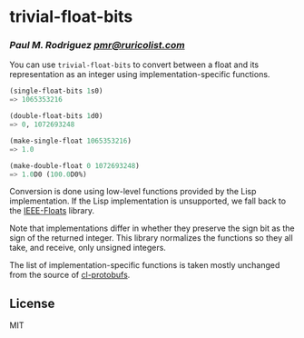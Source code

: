 # trivial-float-bits
### _Paul M. Rodriguez <pmr@ruricolist.com>_

You can use `trivial-float-bits` to convert between a float and its
representation as an integer using implementation-specific functions.

``` lisp
(single-float-bits 1s0)
=> 1065353216

(double-float-bits 1d0)
=> 0, 1072693248

(make-single-float 1065353216)
=> 1.0

(make-double-float 0 1072693248)
=> 1.0D0 (100.0D0%)
```

Conversion is done using low-level functions provided by the Lisp
implementation. If the Lisp implementation is unsupported, we fall
back to the [IEEE-Floats][] library.

Note that implementations differ in whether they preserve the sign bit
as the sign of the returned integer. This library normalizes the
functions so they all take, and receive, only unsigned integers.

The list of implementation-specific functions is taken mostly
unchanged from the source of [cl-protobufs][].

## License

MIT

[IEEE-Floats]: https://github.com/marijnh/ieee-floats/
[cl-protobufs]: https://gitlab.common-lisp.net/qitab/cl-protobufs
